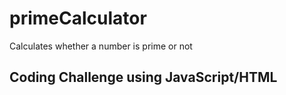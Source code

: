 # primeCalculator
Calculates whether a number is prime or not
## Coding Challenge using JavaScript/HTML
